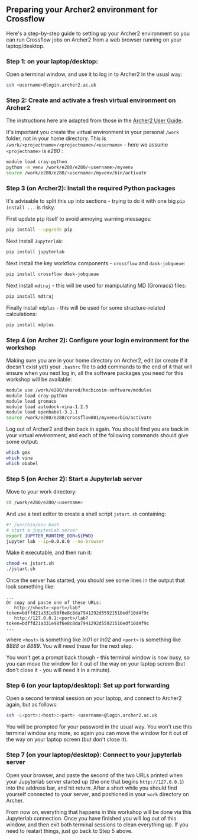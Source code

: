 ## Preparing your Archer2 environment for Crossflow

Here's a step-by-step guide to setting up your Archer2 environment so you can run Crossflow jobs on Archer2 from a web browser running on your laptop/desktop.

### Step 1: on your laptop/desktop:

Open a terminal window, and use it to log in to Archer2 in the usual way:

```bash
ssh <username>@login.archer2.ac.uk
```

### Step 2: Create and activate a fresh virtual environment on Archer2

The instructions here are adapted from those in the [Archer2 User Guide](https://docs.archer2.ac.uk/user-guide/).

It's important you create the virtual environment in your personal `/work` folder, not in your home directory. This is `/work/<projectname>/<projectname>/<username>` - here we assume `<projectname>` is *e280* :

```bash
module load cray-python
python -m venv /work/e280/e280/<username>/myvenv
source /work/e280/e280/<username>/myvenv/bin/activate
```

### Step 3 (on Archer2): Install the required Python packages

It's advisable to split this up into sections - trying to do it with one big `pip install ...` is risky. 

First update `pip` itself to avoid annoying warning messages:

```bash
pip install --upgrade pip
```

Next install `Jupyterlab`:
```bash
pip install jupyterlab
```

Next install the key workflow components - `crossflow` and `dask-jobqueue`:
```bash
pip install crossflow dask-jobqueue
```

Next install `mdtraj` - this will be used for manipulating MD (Gromacs) files:
```bash
pip install mdtraj
```

Finally install `mdplus` - this will be used for some structure-related calculations:
```bash
pip install mdplus
```

### Step 4 (on Archer 2): Configure your login environment for the workshop

Making sure you are in your home directory on Archer2, edit (or create if it doesn't exist yet) your `.bashrc` file to add commands to the end of it that will ensure when you next log in, all the software packages you need for this workshop will be available:

```bash
module use /work/e280/shared/hecbiosim-software/modules
module load cray-python
module load gromacs
module load autodock-vina-1.2.5
module load openbabel-3.1.1
source /work/e280/e280/crossflow001/myvenv/bin/activate
```

Log out of Archer2 and then back in again. You should find you are back in your virtual environment, and each of the following commands should give some output:

```bash
which gmx
which vina
which obabel
```

### Step 5 (on Archer 2): Start a Jupyterlab server

Move to your work directory:
```bash
cd /work/e280/e280/<username>
```
And use a text editor to create a shell script `jstart.sh` containing:

```bash
#! /usr/bin/env bash
# start a jupyterLab server
export JUPYTER_RUNTIME_DIR=${PWD}
jupyter lab --ip=0.0.0.0 --no-browser
```
Make it executable, and then run it:
```bash
chmod +x jstart.sh
./jstart.sh
```

Once the server has started, you should see some lines in the output that look something like:

```
...
Or copy and paste one of these URLs:
   http://<host>:<port>/lab?token=bdffd21a331e98f6e8c8da7941292d55921510edf10d4f9c
   http://127.0.0.1:<port>/lab?token=bdffd21a331e98f6e8c8da7941292d55921510edf10d4f9c
...
```
where `<host>` is something like *ln01* or *ln02* and `<port>` is something like *8888* or *8889*. You will need these for the next step.

You won't get a prompt back though - this terminal window is now busy, so you can move the window for it out of the way on your laptop screen (but don't close it - you will need it in a minute).

### Step 6 (on your laptop/desktop): Set up port forwarding

Open a second terminal session on your laptop, and connect to Archer2 again, but as follows:

```bash
ssh -L<port>:<host>:<port> <username>@login.archer2.ac.uk
```

You will be prompted for your password in the usual way. You won't use this terminal window any more, so again you can move the window for it out of the way on your laptop screen (but don't close it).

### Step 7 (on your laptop/desktop): Connect to your jupyterlab server

Open your browser, and paste the second of the two URLs printed when your Jupyterlab server started up (the one that begins `http://127.0.0.1`) into the address bar, and hit return. After a short while you should find yourself connected to your server, and positioned in your `work` directory on Archer.

From now on, everything that happens in this workshop will be done via this Jupyterlab connection. Once you have finished you will log out of this window, and then exit both terminal sessions to clean everything up. If you need to reatart things, just go back to Step 5 above.



```python

```
